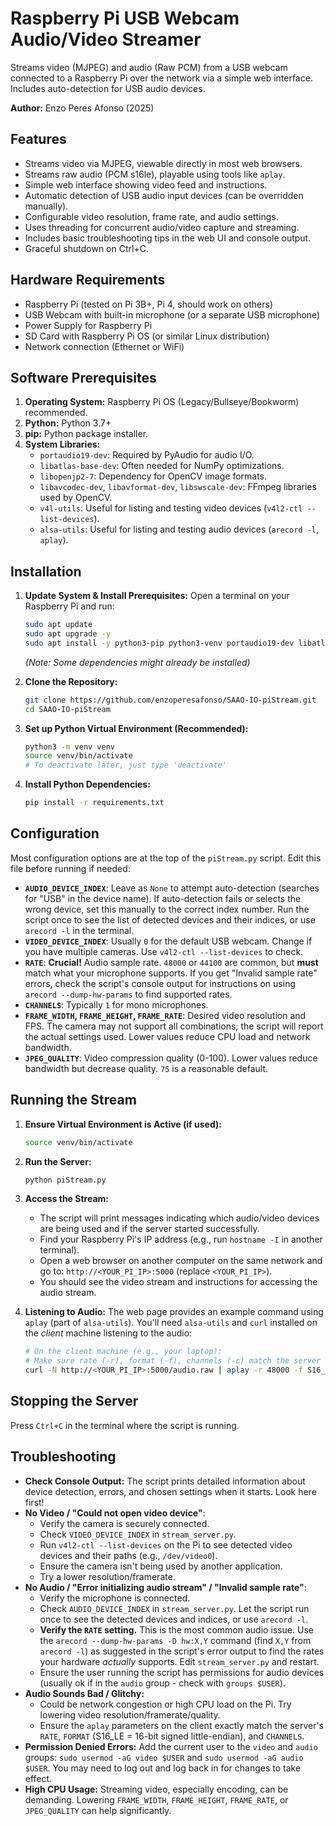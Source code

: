# Raspberry Pi USB Webcam Audio/Video Streamer

Streams video (MJPEG) and audio (Raw PCM) from a USB webcam connected to a Raspberry Pi over the network via a simple web interface. Includes auto-detection for USB audio devices.

**Author:** Enzo Peres Afonso (2025)

## Features

*   Streams video via MJPEG, viewable directly in most web browsers.
*   Streams raw audio (PCM s16le), playable using tools like `aplay`.
*   Simple web interface showing video feed and instructions.
*   Automatic detection of USB audio input devices (can be overridden manually).
*   Configurable video resolution, frame rate, and audio settings.
*   Uses threading for concurrent audio/video capture and streaming.
*   Includes basic troubleshooting tips in the web UI and console output.
*   Graceful shutdown on Ctrl+C.

## Hardware Requirements

*   Raspberry Pi (tested on Pi 3B+, Pi 4, should work on others)
*   USB Webcam with built-in microphone (or a separate USB microphone)
*   Power Supply for Raspberry Pi
*   SD Card with Raspberry Pi OS (or similar Linux distribution)
*   Network connection (Ethernet or WiFi)

## Software Prerequisites

1.  **Operating System:** Raspberry Pi OS (Legacy/Bullseye/Bookworm) recommended.
2.  **Python:** Python 3.7+
3.  **pip:** Python package installer.
4.  **System Libraries:**
    *   `portaudio19-dev`: Required by PyAudio for audio I/O.
    *   `libatlas-base-dev`: Often needed for NumPy optimizations.
    *   `libopenjp2-7`: Dependency for OpenCV image formats.
    *   `libavcodec-dev`, `libavformat-dev`, `libswscale-dev`: FFmpeg libraries used by OpenCV.
    *   `v4l-utils`: Useful for listing and testing video devices (`v4l2-ctl --list-devices`).
    *   `alsa-utils`: Useful for listing and testing audio devices (`arecord -l`, `aplay`).

## Installation

1.  **Update System & Install Prerequisites:**
    Open a terminal on your Raspberry Pi and run:
    ```bash
    sudo apt update
    sudo apt upgrade -y
    sudo apt install -y python3-pip python3-venv portaudio19-dev libatlas-base-dev libopenjp2-7 libavcodec-dev libavformat-dev libswscale-dev v4l-utils alsa-utils git
    ```
    *(Note: Some dependencies might already be installed)*

2.  **Clone the Repository:**
    ```bash
    git clone https://github.com/enzoperesafonso/SAAO-IO-piStream.git
    cd SAAO-IO-piStream
    ```

3.  **Set up Python Virtual Environment (Recommended):**
    ```bash
    python3 -m venv venv
    source venv/bin/activate
    # To deactivate later, just type 'deactivate'
    ```

4.  **Install Python Dependencies:**
    ```bash
    pip install -r requirements.txt
    ```

## Configuration

Most configuration options are at the top of the `piStream.py` script. Edit this file before running if needed:

*   **`AUDIO_DEVICE_INDEX`**: Leave as `None` to attempt auto-detection (searches for "USB" in the device name). If auto-detection fails or selects the wrong device, set this manually to the correct index number. Run the script once to see the list of detected devices and their indices, or use `arecord -l` in the terminal.
*   **`VIDEO_DEVICE_INDEX`**: Usually `0` for the default USB webcam. Change if you have multiple cameras. Use `v4l2-ctl --list-devices` to check.
*   **`RATE`**: **Crucial!** Audio sample rate. `48000` or `44100` are common, but **must** match what your microphone supports. If you get "Invalid sample rate" errors, check the script's console output for instructions on using `arecord --dump-hw-params` to find supported rates.
*   **`CHANNELS`**: Typically `1` for mono microphones.
*   **`FRAME_WIDTH`, `FRAME_HEIGHT`, `FRAME_RATE`**: Desired video resolution and FPS. The camera may not support all combinations; the script will report the actual settings used. Lower values reduce CPU load and network bandwidth.
*   **`JPEG_QUALITY`**: Video compression quality (0-100). Lower values reduce bandwidth but decrease quality. `75` is a reasonable default.

## Running the Stream

1.  **Ensure Virtual Environment is Active (if used):**
    ```bash
    source venv/bin/activate
    ```

2.  **Run the Server:**
    ```bash
    python piStream.py
    ```

3.  **Access the Stream:**
    *   The script will print messages indicating which audio/video devices are being used and if the server started successfully.
    *   Find your Raspberry Pi's IP address (e.g., run `hostname -I` in another terminal).
    *   Open a web browser on another computer on the same network and go to: `http://<YOUR_PI_IP>:5000` (replace `<YOUR_PI_IP>`).
    *   You should see the video stream and instructions for accessing the audio stream.

4.  **Listening to Audio:**
    The web page provides an example command using `aplay` (part of `alsa-utils`). You'll need `alsa-utils` and `curl` installed on the *client* machine listening to the audio:
    ```bash
    # On the client machine (e.g., your laptop):
    # Make sure rate (-r), format (-f), channels (-c) match the server config!
    curl -N http://<YOUR_PI_IP>:5000/audio.raw | aplay -r 48000 -f S16_LE -c 1 -
    ```

## Stopping the Server

Press `Ctrl+C` in the terminal where the script is running.

## Troubleshooting

*   **Check Console Output:** The script prints detailed information about device detection, errors, and chosen settings when it starts. Look here first!
*   **No Video / "Could not open video device"**:
    *   Verify the camera is securely connected.
    *   Check `VIDEO_DEVICE_INDEX` in `stream_server.py`.
    *   Run `v4l2-ctl --list-devices` on the Pi to see detected video devices and their paths (e.g., `/dev/video0`).
    *   Ensure the camera isn't being used by another application.
    *   Try a lower resolution/framerate.
*   **No Audio / "Error initializing audio stream" / "Invalid sample rate"**:
    *   Verify the microphone is connected.
    *   Check `AUDIO_DEVICE_INDEX` in `stream_server.py`. Let the script run once to see the detected devices and indices, or use `arecord -l`.
    *   **Verify the `RATE` setting.** This is the most common audio issue. Use the `arecord --dump-hw-params -D hw:X,Y` command (find `X,Y` from `arecord -l`) as suggested in the script's error output to find the rates your hardware *actually* supports. Edit `stream_server.py` and restart.
    *   Ensure the user running the script has permissions for audio devices (usually ok if in the `audio` group - check with `groups $USER`).
*   **Audio Sounds Bad / Glitchy:**
    *   Could be network congestion or high CPU load on the Pi. Try lowering video resolution/framerate/quality.
    *   Ensure the `aplay` parameters on the client exactly match the server's `RATE`, `FORMAT` (S16_LE = 16-bit signed little-endian), and `CHANNELS`.
*   **Permission Denied Errors:** Add the current user to the `video` and `audio` groups: `sudo usermod -aG video $USER` and `sudo usermod -aG audio $USER`. You may need to log out and log back in for changes to take effect.
*   **High CPU Usage:** Streaming video, especially encoding, can be demanding. Lowering `FRAME_WIDTH`, `FRAME_HEIGHT`, `FRAME_RATE`, or `JPEG_QUALITY` can help significantly.
